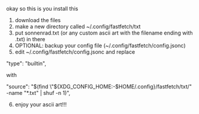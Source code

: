 okay so this is you install this


1. download the files
2. make a new directory called ~/.config/fastfetch/txt
3. put sonnenrad.txt (or any custom ascii art with the filename ending with .txt) in there
4. OPTIONAL: backup your config file (~/.config/fastfetch/config.jsonc)
5. edit ~/.config/fastfetch/config.jsonc and replace

"type": "builtin",

with

"source": "$(find \"${XDG_CONFIG_HOME:-$HOME/.config}/fastfetch/txt/\" -name \"*.txt\" | shuf -n 1)",

6. enjoy your ascii art!!!
